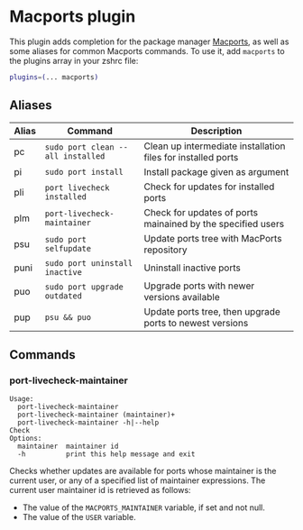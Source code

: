 # Macports plugin
This plugin adds completion for the package manager [Macports](https://macports.com/),
as well as some aliases for common Macports commands.
To use it, add `macports` to the plugins array in your zshrc file:
```zsh
plugins=(... macports)
```
## Aliases
| Alias | Command                            | Description                                                  |
|-------|------------------------------------|--------------------------------------------------------------|
| pc    | `sudo port clean --all installed`  | Clean up intermediate installation files for installed ports |
| pi    | `sudo port install`                | Install package given as argument                            |
| pli   | `port livecheck installed`         | Check for updates for installed ports                        |
| plm   | `port-livecheck-maintainer`        | Check for updates of ports mainained by the specified users  |
| psu   | `sudo port selfupdate`             | Update ports tree with MacPorts repository                   |
| puni  | `sudo port uninstall inactive`     | Uninstall inactive ports                                     |
| puo   | `sudo port upgrade outdated`       | Upgrade ports with newer versions available                  |
| pup   | `psu && puo`                       | Update ports tree, then upgrade ports to newest versions     |
## Commands
### port-livecheck-maintainer
```text
Usage:
  port-livecheck-maintainer
  port-livecheck-maintainer (maintainer)+
  port-livecheck-maintainer -h|--help
Check
Options:
  maintainer  maintainer id
  -h          print this help message and exit
```
Checks whether updates are available for ports whose maintainer is the current
user, or any of a specified list of maintainer expressions.  The current user
maintainer id is retrieved as follows:
* The value of the `MACPORTS_MAINTAINER` variable, if set and not null.
* The value of the `USER` variable.
